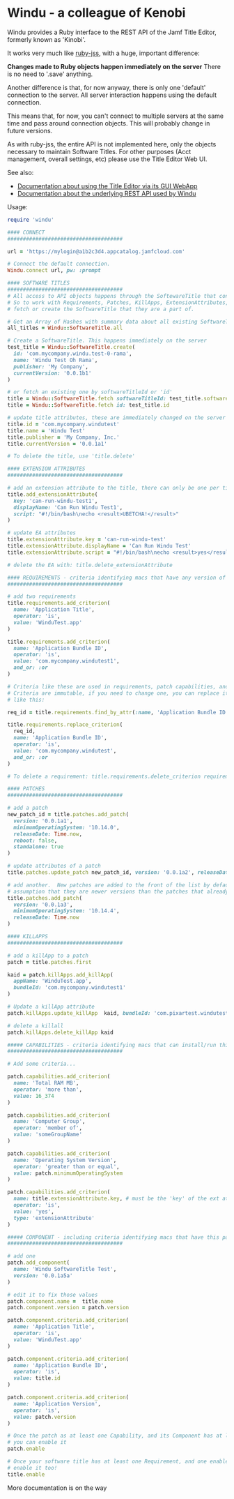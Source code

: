 # Windu - a colleague of Kenobi

Windu provides a Ruby interface to the REST API of the Jamf Title Editor, formerly known as 'Kinobi'.

It works very much like [ruby-jss](http://pixaranimationstudios.github.io/ruby-jss/index.html), with a huge, important difference:

**Changes made to Ruby objects happen immediately on the server** There is no need to '.save' anything.

Another difference is that, for now anyway, there is only one 'default' connection to the server.  All server interaction happens using the default connection.

This means that, for now, you can't connect to multiple servers at the same time and pass around connection objects. This will probably change in future versions.

As with ruby-jss, the entire API is not implemented here, only the objects necessary to maintain Software Titles. For other purposes (Acct management, overall settings, etc) please use the Title Editor Web UI.

See also:
- [Documentation about using the Title Editor via its GUI WebApp](https://docs.jamf.com/title-editor/documentation/index.html)
- [Documentation about the underlying REST API used by Windu](https://developer.jamf.com/title-editor/reference)

Usage:

```ruby
require 'windu'

#### CONNECT
#####################################

url = 'https://mylogin@a1b2c3d4.appcatalog.jamfcloud.com'

# Connect the default connection.
Windu.connect url, pw: :prompt

#### SOFTWARE TITLES
#####################################
# All access to API objects happens through the SoftewareTitle that contains them.
# So to work with Requirements, Patches, KillApps, ExtensionAttributes, etc... you must
# fetch or create the SoftwareTitle that they are a part of.

# Get an Array of Hashes with summary data about all existing SoftwareTitles
all_titles = Windu::SoftwareTitle.all

# Create a SoftwareTitle. This happens immediately on the server
test_title = Windu::SoftwareTitle.create(
  id: 'com.mycompany.windu.test-0-rama',
  name: 'Windu Test Oh Rama',
  publisher: 'My Company',
  currentVersion: '0.0.1b1'
)

# or fetch an existing one by softwareTitleId or 'id'
title = Windu::SoftwareTitle.fetch softwareTitleId: test_title.softwareTitleId
title = Windu::SoftwareTitle.fetch id: test_title.id

# update title attributes, these are immediately changed on the server
title.id = 'com.mycompany.windutest'
title.name = 'Windu Test'
title.publisher = 'My Company, Inc.'
title.currentVersion = '0.0.1a1'

# To delete the title, use 'title.delete'

#### EXTENSION ATTRIBUTES
#####################################

# add an extension attribute to the title, there can only be one per title
title.add_extensionAttribute(
  key: 'can-run-windu-test1',
  displayName: 'Can Run Windu Test1',
  script: "#!/bin/bash\necho <result>UBETCHA!</result>"
)

# update EA attributes
title.extensionAttribute.key = 'can-run-windu-test'
title.extensionAttribute.displayName = 'Can Run Windu Test'
title.extensionAttribute.script = "#!/bin/bash\necho <result>yes</result>"

# delete the EA with: title.delete_extensionAttribute

#### REQUIREMENTS - criteria identifying macs that have any version of this Title installed
#####################################

# add two requirements
title.requirements.add_criterion(
  name: 'Application Title',
  operator: 'is',
  value: 'WinduTest.app'
)

title.requirements.add_criterion(
  name: 'Application Bundle ID',
  operator: 'is',
  value: 'com.mycompany.windutest1',
  and_or: :or
)

# Criteria like these are used in requirements, patch capabilities, and patch component criteria
# Criteria are immutable, if you need to change one, you can replace it with a new one
# like this:

req_id = title.requirements.find_by_attr(:name, 'Application Bundle ID').requirementId

title.requirements.replace_criterion(
  req_id,
  name: 'Application Bundle ID',
  operator: 'is',
  value: 'com.mycompany.windutest',
  and_or: :or
)

# To delete a requirement: title.requirements.delete_criterion requirementId

#### PATCHES
#####################################

# add a patch
new_patch_id = title.patches.add_patch(
  version: '0.0.1a1',
  minimumOperatingSystem: '10.14.0',
  releaseDate: Time.now,
  reboot: false,
  standalone: true
)

# update attributes of a patch
title.patches.update_patch new_patch_id, version: '0.0.1a2', releaseDate: Time.now

# add another.  New patches are added to the front of the list by default, with the
# assumption that they are newer versions than the patches that already exist.
title.patches.add_patch(
  version: '0.0.1a3',
  minimumOperatingSystem: '10.14.4',
  releaseDate: Time.now
)

#### KILLAPPS
#####################################

# add a killApp to a patch
patch = title.patches.first

kaid = patch.killApps.add_killApp(
  appName: 'WinduTest.app',
  bundleId: 'com.mycompany.windutest1'
)

# Update a killApp attribute
patch.killApps.update_killApp  kaid, bundleId: 'com.pixartest.windutest'

# delete a killall
patch.killApps.delete_killApp kaid

##### CAPABILITIES - criteria identifying macs that can install/run this patch
#####################################

# Add some criteria...

patch.capabilities.add_criterion(
  name: 'Total RAM MB',
  operator: 'more than',
  value: 16_374
)

patch.capabilities.add_criterion(
  name: 'Computer Group',
  operator: 'member of',
  value: 'someGroupName'
)

patch.capabilities.add_criterion(
  name: 'Operating System Version',
  operator: 'greater than or equal',
  value: patch.minimumOperatingSystem
)

patch.capabilities.add_criterion(
  name: title.extensionAttribute.key, # must be the 'key' of the ext attr for this title
  operator: 'is',
  value: 'yes',
  type: 'extensionAttribute'
)

##### COMPONENT - including criteria identifying macs that have this patch installed
#####################################

# add one
patch.add_component(
  name: 'Windu SoftwareTitle Test',
  version: '0.0.1a5a'
)

# edit it to fix those values
patch.component.name =  title.name
patch.component.version = patch.version

patch.component.criteria.add_criterion(
  name: 'Application Title',
  operator: 'is',
  value: 'WinduTest.app'
)

patch.component.criteria.add_criterion(
  name: 'Application Bundle ID',
  operator: 'is',
  value: title.id
)

patch.component.criteria.add_criterion(
  name: 'Application Version',
  operator: 'is',
  value: patch.version
)

# Once the patch as at least one Capability, and its Component has at least on criterion,
# you can enable it
patch.enable

# Once your software title has at least one Requirement, and one enabled Patch, you can
# enable it too!
title.enable
```

More documentation is on the way